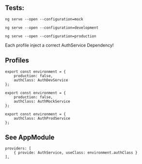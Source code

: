 ## Tests:
    ng serve --open --configuration=mock

    ng serve --open --configuration=development

    ng serve --open --configuration=production

Each profile inject a correct AuthService Dependency!

## Profiles

    export const environment = {
        production: false,
        authClass: AuthDevService
    };

    export const environment = {
        production: false,
        authClass: AuthMockService
    };

    export const environment = {
        authClass: AuthProdService
    };


## See AppModule

    providers: [
        { provide: AuthService, useClass: environment.authClass }
    ],

